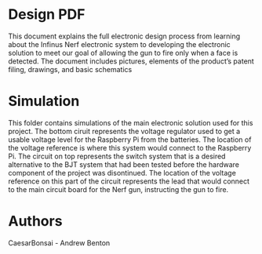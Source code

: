 # Design PDF

This document explains the full electronic design process from learning about the Infinus Nerf electronic system to developing the electronic solution to meet our goal of allowing the gun to fire only when a face is detected. The document includes pictures, elements of the product’s patent filing, drawings, and basic schematics

# Simulation

This folder contains simulations of the main electronic solution used for this project. The bottom ciruit represents the voltage regulator used to get a usable voltage level for the Raspberry Pi from the batteries. The location of the voltage reference is where this system would connect to the Raspberry Pi. The circuit on top represents the switch system that is a desired alternative to the BJT system that had been tested before the hardware component of the project was disontinued. The location of the voltage reference on this part of the circuit represents the lead that would connect to the main circuit board for the Nerf gun, instructing the gun to fire.

# Authors
CaesarBonsai - Andrew Benton
